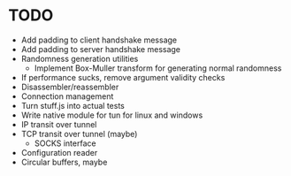 # TODO

* Add padding to client handshake message
* Add padding to server handshake message
* Randomness generation utilities
  * Implement Box-Muller transform for generating normal randomness
* If performance sucks, remove argument validity checks
* Disassembler/reassembler
* Connection management
* Turn stuff.js into actual tests
* Write native module for tun for linux and windows
* IP transit over tunnel
* TCP transit over tunnel (maybe)
  * SOCKS interface
* Configuration reader
* Circular buffers, maybe
